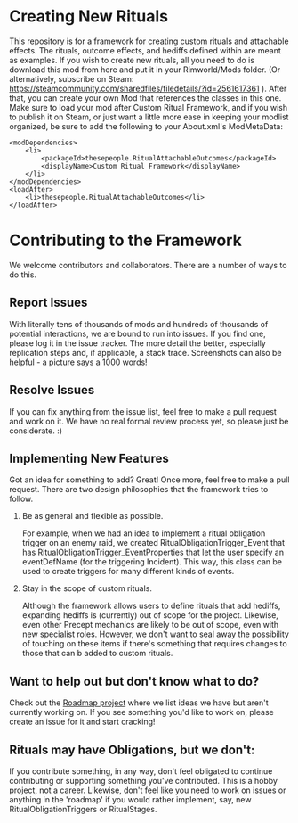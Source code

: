 # Creating New Rituals

This repository is for a framework for creating custom rituals and attachable effects. The rituals, outcome effects, and hediffs defined within are meant as examples. If you wish to create new rituals, all you need to do is download this mod from here and put it in your Rimworld/Mods folder. (Or alternatively, subscribe on Steam: https://steamcommunity.com/sharedfiles/filedetails/?id=2561617361 ). After that, you can create your own Mod that references the classes in this one. Make sure to load your mod after Custom Ritual Framework, and if you wish to publish it on Steam, or just want a little more ease in keeping your modlist organized, be sure to add the following to your About.xml's ModMetaData:

```
<modDependencies>
	<li>
		<packageId>thesepeople.RitualAttachableOutcomes</packageId>
		<displayName>Custom Ritual Framework</displayName>
	</li>
</modDependencies>
<loadAfter>
	<li>thesepeople.RitualAttachableOutcomes</li>
</loadAfter>
```

# Contributing to the Framework

We welcome contributors and collaborators. There are a number of ways to do this.

## Report Issues

With literally tens of thousands of mods and hundreds of thousands of potential interactions, we are bound to run into issues. If you find one, please log it in the issue tracker. The more detail the better, especially replication steps and, if applicable, a stack trace. Screenshots can also be helpful - a picture says a 1000 words!

## Resolve Issues

If you can fix anything from the issue list, feel free to make a pull request and work on it. We have no real formal review process yet, so please just be considerate. :)

## Implementing New Features

Got an idea for something to add? Great! Once more, feel free to make a pull request. There are two design philosophies that the framework tries to follow. 

1) Be as general and flexible as possible.
	
	For example, when we had an idea to implement a ritual obligation trigger on an enemy raid, we created RitualObligationTrigger_Event that has RitualObligationTrigger_EventProperties that let the user specify an eventDefName (for the triggering Incident). This way, this class can be used to create triggers for many different kinds of events.
	
2) Stay in the scope of custom rituals.

	Although the framework allows users to define rituals that add hediffs, expanding hediffs is (currently) out of scope for the project. Likewise, even other Precept mechanics are likely to be out of scope, even with new specialist roles. However, we don't want to seal away the possibility of touching on these items if there's something that requires changes to those that can b added to custom rituals.
	
## Want to help out but don't know what to do?

Check out the [Roadmap project](https://github.com/thesePeople/CustomRitualFramework/projects/1) where we list ideas we have but aren't currently working on. If you see something you'd like to work on, please create an issue for it and start cracking!
	
## Rituals may have Obligations, but we don't: 

If you contribute something, in any way, don't feel obligated to continue contributing or supporting something you've contributed. This is a hobby project, not a career. Likewise, don't feel like you need to work on issues or anything in the 'roadmap' if you would rather implement, say, new RitualObligationTriggers or RitualStages. 
